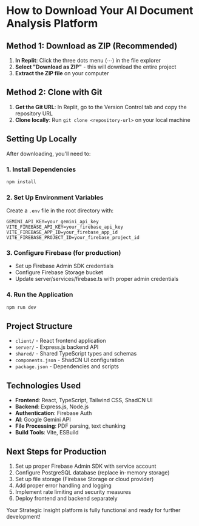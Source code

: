 # How to Download Your AI Document Analysis Platform

## Method 1: Download as ZIP (Recommended)

1. **In Replit**: Click the three dots menu (⋯) in the file explorer
2. **Select "Download as ZIP"** - this will download the entire project
3. **Extract the ZIP file** on your computer

## Method 2: Clone with Git

1. **Get the Git URL**: In Replit, go to the Version Control tab and copy the repository URL
2. **Clone locally**: Run `git clone <repository-url>` on your local machine

## Setting Up Locally

After downloading, you'll need to:

### 1. Install Dependencies
```bash
npm install
```

### 2. Set Up Environment Variables
Create a `.env` file in the root directory with:
```
GEMINI_API_KEY=your_gemini_api_key
VITE_FIREBASE_API_KEY=your_firebase_api_key
VITE_FIREBASE_APP_ID=your_firebase_app_id
VITE_FIREBASE_PROJECT_ID=your_firebase_project_id
```

### 3. Configure Firebase (for production)
- Set up Firebase Admin SDK credentials
- Configure Firebase Storage bucket
- Update server/services/firebase.ts with proper admin credentials

### 4. Run the Application
```bash
npm run dev
```

## Project Structure

- `client/` - React frontend application
- `server/` - Express.js backend API
- `shared/` - Shared TypeScript types and schemas
- `components.json` - ShadCN UI configuration
- `package.json` - Dependencies and scripts

## Technologies Used

- **Frontend**: React, TypeScript, Tailwind CSS, ShadCN UI
- **Backend**: Express.js, Node.js
- **Authentication**: Firebase Auth
- **AI**: Google Gemini API
- **File Processing**: PDF parsing, text chunking
- **Build Tools**: Vite, ESBuild

## Next Steps for Production

1. Set up proper Firebase Admin SDK with service account
2. Configure PostgreSQL database (replace in-memory storage)
3. Set up file storage (Firebase Storage or cloud provider)
4. Add proper error handling and logging
5. Implement rate limiting and security measures
6. Deploy frontend and backend separately

Your Strategic Insight platform is fully functional and ready for further development!
